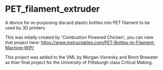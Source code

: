 # PET_filament_extruder
A device for re-purposing discard plastic bottles into PET filament to be used by 3D printers

This was intially created by 'Combustion Powered Chicken', you can view that project here: https://www.instructables.com/PET-Bottles-to-Filament-Machine-WIP/

This project was added to the VML by Morgan Visnesky and Brent Brewster as thier final project for the University of Pittsburgh class Critical Making.